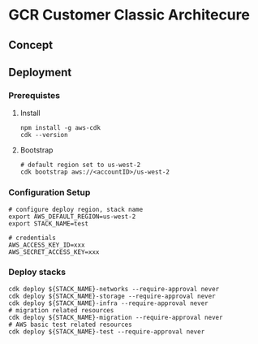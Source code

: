 # GCR Customer Classic Architecure

## Concept

## Deployment

### Prerequistes

1. Install

    ```shell
    npm install -g aws-cdk
    cdk --version
    ```

2. Bootstrap

    ```shell
    # default region set to us-west-2
    cdk bootstrap aws://<accountID>/us-west-2

    ```

### Configuration Setup

``` shell
# configure deploy region, stack name
export AWS_DEFAULT_REGION=us-west-2
export STACK_NAME=test

# credentials
AWS_ACCESS_KEY_ID=xxx
AWS_SECRET_ACCESS_KEY=xxx

```

### Deploy stacks

``` shell
cdk deploy ${STACK_NAME}-networks --require-approval never
cdk deploy ${STACK_NAME}-storage --require-approval never
cdk deploy ${STACK_NAME}-infra --require-approval never
# migration related resources
cdk deploy ${STACK_NAME}-migration --require-approval never
# AWS basic test related resources
cdk deploy ${STACK_NAME}-test --require-approval never
```

